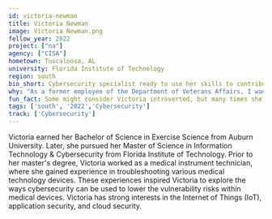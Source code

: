 ```yaml
---
id: victoria-newman
title: Victoria Newman
image: Victoria Newman.png
fellow_year: 2022
project: ["na"]
agency: ["CISA"]
hometown: Tuscaloosa, AL
university: Florida Institute of Technology
region: south
bio_short: Cybersecurity specialist ready to use her skills to contribute to our nation. 
why: "As a former employee of the Department of Veterans Affairs, I wanted to find another way to use my skills to contribute to our nation."
fun_fact: Some might consider Victoria introverted, but many times she's the life of the party.
tags: ['south', '2022','Cybersecurity']
track: ['Cybersecurity']
---
```


Victoria earned her Bachelor of Science in Exercise Science from Auburn University. Later, she pursued her Master of Science in Information Technology & Cybersecurity from Florida Institute of Technology. Prior to her master's degree, Victoria worked as a medical instrument technician, where she gained experience in troubleshooting various medical technology devices. These experiences inspired Victoria to explore the ways cybersecurity can be used to lower the vulnerability risks within medical devices. Victoria has strong interests in the Internet of Things (IoT), application security, and cloud security.  

